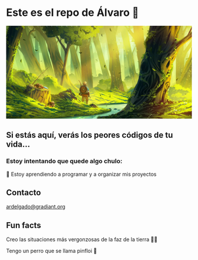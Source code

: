 
# Este es el repo de Álvaro 🐲
![Me ha fallado](https://github.com/AlvaroRodriguezDelgado/AlvaroRodriguezDelgado/blob/main/BannerPersonal.png)
## Si estás aquí, verás los peores códigos de tu vida...

### Estoy intentando que quede algo chulo:

🌱 Estoy aprendiendo a programar y a organizar mis proyectos

## Contacto

ardelgado@gradiant.org

## Fun facts

Creo las situaciones más vergonzosas de la faz de la tierra 😶‍🌫️

Tengo un perro que se llama pinfloi 🐶

<!--
**AlvaroRodriguezDelgado/AlvaroRodriguezDelgado** is a ✨ _special_ ✨ repository because its `README.md` (this file) appears on your GitHub profile.

Here are some ideas to get you started:

- 🔭 I’m currently working on ...
- 🌱 I’m currently learning ...
- 👯 I’m looking to collaborate on ...
- 🤔 I’m looking for help with ...
- 💬 Ask me about ...
- 📫 How to reach me: ...
- 😄 Pronouns: ...
- ⚡ Fun fact: ...
-->
